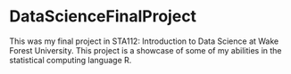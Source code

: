 # DataScienceFinalProject
This was my final project in STA112: Introduction to Data Science at Wake Forest University. This project is a showcase of some of my abilities in the statistical computing language R.
